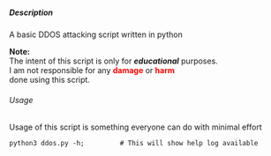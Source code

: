 ##### Description
A basic DDOS attacking script written in python

<b>Note:</b>  
The intent of this script is only for <b><i>educational</i></b> purposes.  
I am not responsible for any <b style="color:red">damage</b> or <b style="color:red">harm</b>  
done using this script.


###### Usage
Usage of this script is something everyone can do with minimal effort

```shell script
python3 ddos.py -h;         # This will show help log available
```